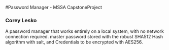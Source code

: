#Password Manager - MSSA CapstoneProject

### Corey Lesko

A password manager that works entirely on a local system, with no network connection required. 
master password stored with the robust SHA512 Hash algorithm with salt, and 
Credentials to be encrypted with AES256. 
